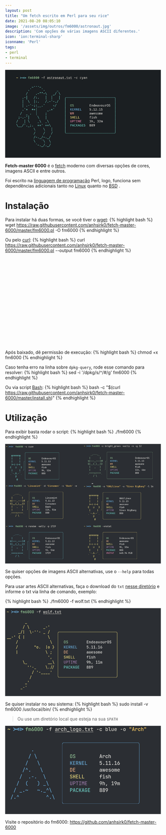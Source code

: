 ```yaml
---
layout: post
title: "Um fetch escrito em Perl para seu rice"
date: 2021-08-20 08:05:10
image: '/assets/img/outros/fm6000/astronaut.jpg'
description: 'Com opções de várias imagens ASCII diferentes.'
icon: 'ion:terminal-sharp'
iconname: 'Perl'
tags:
- perl
- terminal
---
```


![Um fetch escrito em Perl para seu rice](/assets/img/outros/fm6000/astronaut.jpg)

**Fetch-master 6000** é o [fetch](https://terminalroot.com.br/2019/01/como-criar-um-fetch-estilo-screenfetch-e-neofetch-em-shell-script.html) moderno com diversas opções de cores, imagens ASCII e entre outros.

Foi escrito na [linguagem de programação](https://terminalroot.com.br/2019/10/linguagem-de-programacao.html) Perl, logo, funciona sem dependências adicionais tanto no [Linux](http://www.terminalroot.com.br/tags#linux) quanto no [BSD](https://terminalroot.com.br/tags#bsd) .

# Instalação
Para instalar há duas formas, se você tiver o [wget](https://terminalroot.com.br/2019/05/aprenda-a-explorar-o-comando-wget.html):
{% highlight bash %}
wget https://raw.githubusercontent.com/anhsirk0/fetch-master-6000/master/fm6000.pl -O fm6000
{% endhighlight %}

Ou pelo [curl](https://terminalroot.com.br/2019/10/12-dicas-para-voce-usar-o-comando-curl-como-um-ninja.html):
{% highlight bash %}
curl https://raw.githubusercontent.com/anhsirk0/fetch-master-6000/master/fm6000.pl --output fm6000
{% endhighlight %}


<!-- QUADRADO -->
<script async src="//pagead2.googlesyndication.com/pagead/js/adsbygoogle.js"></script>
<ins class="adsbygoogle"
style="display:inline-block;width:336px;height:280px"
data-ad-client="ca-pub-2838251107855362"
data-ad-slot="5351066970"></ins>
<script>
(adsbygoogle = window.adsbygoogle || []).push({});
</script>

Após baixado, dê permissão de execução:
{% highlight bash %}
chmod +x fm6000
{% endhighlight %}

Caso tenha erro na linha sobre `dpkg-query`, rode esse comando para resolver:
{% highlight bash %}
sed -i '/dpkg/s/^/#/g' fm6000
{% endhighlight %}

Ou via script [Bash](https://terminalroot.com.br/bash):
{% highlight bash %}
bash -c "$(curl https://raw.githubusercontent.com/anhsirk0/fetch-master-6000/master/install.sh)"
{% endhighlight %}

# Utilização
Para exibir basta rodar o script:
{% highlight bash %}
./fm6000
{% endhighlight %}

![fm6000](/assets/img/outros/fm6000/all1.png)

Se quiser opções de imagens ASCII alternativas, use o `--help` para todas opções.

Para usar artes ASCII alternativas, faça o download do `txt` [nesse diretório](https://github.com/anhsirk0/fetch-master-6000/tree/master/ascii_arts) e informe o txt via linha de comando, exemplo:

{% highlight bash %}
./fm6000 -f wolf.txt
{% endhighlight %}

![fm6000 wolf](/assets/img/outros/fm6000/wolf.png)

Se quiser instalar no seu sistema:
{% highlight bash %}
sudo install -v fm6000 /usr/local/bin/
{% endhighlight %}
> Ou use um diretório local que esteja na sua `$PATH`


<!-- RETANGULO LARGO 2 -->
<script async src="//pagead2.googlesyndication.com/pagead/js/adsbygoogle.js"></script>
<ins class="adsbygoogle"
style="display:block; text-align:center;"
data-ad-layout="in-article"
data-ad-format="fluid"
data-ad-client="ca-pub-2838251107855362"
data-ad-slot="8549252987"></ins>
<script>
(adsbygoogle = window.adsbygoogle || []).push({});
</script>

![fm6000 distro](/assets/img/outros/fm6000/arch_logo.png)

Visite o repositório do fm6000: <https://github.com/anhsirk0/fetch-master-6000>

